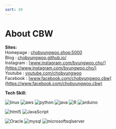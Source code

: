 ```yaml
---
sort: 10
---
```


# About CBW

**Sites:**    
Homepage :  [chobyungwoo.shop:5000](http://chobyungwoo.shop:5000)    
Blog :      [chobyungwoo.github.io/](https://chobyungwoo.github.io/)    
Instagram : [www.instagram.com/byungwoo.cho/](https://www.instagram.com/byungwoo.cho/)    
Youtube :   [youtube.com/chobyungwoo](http://youtube.com/chobyungwoo)    
Facebook :  [www.facebook.com/chobyungwoo.cbw](https://www.facebook.com/chobyungwoo.cbw)    


**Tech Skill:**    
<p>
<img alt="linux"    src="https://img.shields.io/badge/Linux-FCC624?style=plastic&logo=Linux&logoColor=white"/>
<img alt="aws"      src="https://img.shields.io/badge/Amazon AWS-232F3E?style=plastic&logo=Amazon%20AWS&logoColor=white"/>
<img alt="python"   src="https://img.shields.io/badge/Python-3776AB?style=plastic&logo=Python&logoColor=white"/>
<img alt="java"     src="https://img.shields.io/badge/Java-blue?style=plastic&logo=&logoColor=white"/>
<img alt="R"        src="https://img.shields.io/badge/R-276DC3?style=plastic&logo=R&logoColor=white"/>
<img alt="arduino"  src="https://img.shields.io/badge/Arduino-00979D?style=plastic&logo=Arduino&logoColor=white"/>
</p>

<p> 
<img alt="html5"      src="https://img.shields.io/badge/HTML5-E34F26?style=plastic&logo=HTML5&logoColor=white"/>
<img alt="JavaScript" src="https://img.shields.io/badge/JavaScript-F7DF1E?style=plastic&logo=JavaScript&logoColor=white"/>
</p>

<p> 
<img alt="Oracle"     src="https://img.shields.io/badge/Oracle-orange?style=plastic&logo=&logoColor=white"/>
<img alt="mysql"      src="https://img.shields.io/badge/MySQL-4479A1?style=plastic&logo=MySQL&logoColor=white"/>
<img alt="microsoftsqlserver" src="https://img.shields.io/badge/microsoftsqlserver-CC2927?style=plastic&logo=microsoftsqlserver&logoColor=white"/>
</p>

